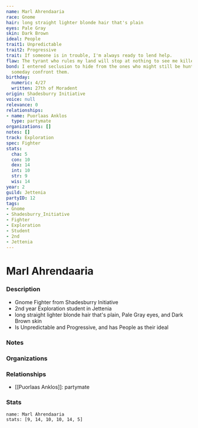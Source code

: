 ```yaml
---
name: Marl Ahrendaaria
race: Gnome
hair: long straight lighter blonde hair that's plain
eyes: Pale Gray
skin: Dark Brown
ideal: People
trait1: Unpredictable
trait2: Progressive
trait: If someone is in trouble, I'm always ready to lend help.
flaw: The tyrant who rules my land will stop at nothing to see me killed.
bond: I entered seclusion to hide from the ones who might still be hunting me. I must
  someday confront them.
birthday:
  numeric: 4/27
  written: 27th of Moradent
origin: Shadesburry Initiative
voice: null
relevance: 0
relationships:
- name: Puorlaas Anklos
  type: partymate
organizations: []
notes: []
track: Exploration
spec: Fighter
stats:
  cha: 5
  con: 10
  dex: 14
  int: 10
  str: 9
  wis: 14
year: 2
guild: Jettenia
partyID: 12
tags:
- Gnome
- Shadesburry_Initiative
- Fighter
- Exploration
- Student
- 2nd
- Jettenia
---
```

# Marl Ahrendaaria
### Description
- Gnome Fighter from Shadesburry Initiative
- 2nd year Exploration student in Jettenia
- long straight lighter blonde hair that's plain, Pale Gray eyes, and Dark Brown skin
- Is Unpredictable and Progressive, and has People as their ideal

### Notes

### Organizations

### Relationships
- [[Puorlaas Anklos]]: partymate

### Stats
```statblock
name: Marl Ahrendaaria
stats: [9, 14, 10, 10, 14, 5]
```